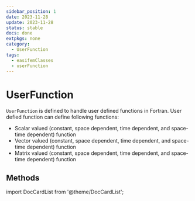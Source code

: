 ```yaml
---
sidebar_position: 1
date: 2023-11-28 
update: 2023-11-28 
status: stable
docs: done
extpkgs: none
category: 
  - UserFunction
tags: 
  - easifemClasses
  - userFunction
---
```


# UserFunction

`UserFunction` is defined to handle user defined functions in Fortran.
User defied function can define following functions:

- Scalar valued (constant, space dependent, time dependent, and space-time dependent) function
- Vector valued (constant, space dependent, time dependent, and space-time dependent) function
- Matrix valued (constant, space dependent, time dependent, and space-time dependent) function

## Methods

import DocCardList from '@theme/DocCardList';

<DocCardList />
